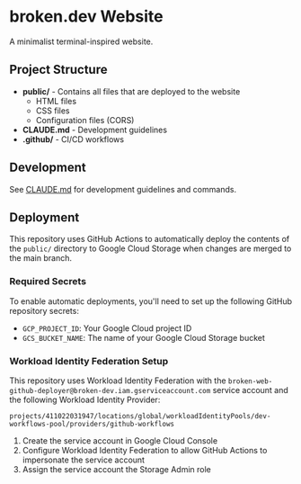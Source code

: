 # broken.dev Website

A minimalist terminal-inspired website.

## Project Structure

- **public/** - Contains all files that are deployed to the website
  - HTML files
  - CSS files
  - Configuration files (CORS)
- **CLAUDE.md** - Development guidelines
- **.github/** - CI/CD workflows

## Development

See [CLAUDE.md](CLAUDE.md) for development guidelines and commands.

## Deployment

This repository uses GitHub Actions to automatically deploy the contents of the `public/` directory to Google Cloud Storage when changes are merged to the main branch.

### Required Secrets

To enable automatic deployments, you'll need to set up the following GitHub repository secrets:

- `GCP_PROJECT_ID`: Your Google Cloud project ID
- `GCS_BUCKET_NAME`: The name of your Google Cloud Storage bucket

### Workload Identity Federation Setup

This repository uses Workload Identity Federation with the `broken-web-github-deployer@broken-dev.iam.gserviceaccount.com` service account and the following Workload Identity Provider:
```
projects/411022031947/locations/global/workloadIdentityPools/dev-workflows-pool/providers/github-workflows
```

1. Create the service account in Google Cloud Console
2. Configure Workload Identity Federation to allow GitHub Actions to impersonate the service account
3. Assign the service account the Storage Admin role